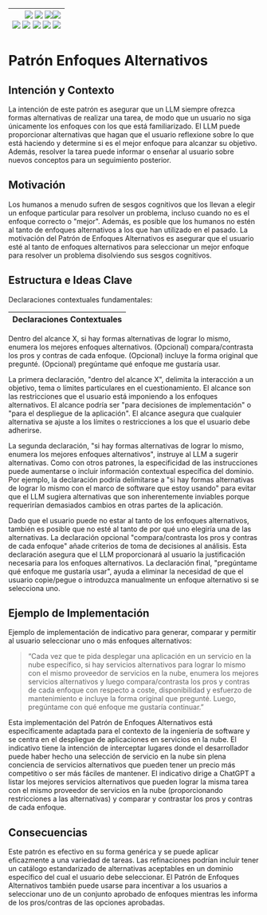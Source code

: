 <div align=right>

|[![](https://img.shields.io/badge/-Inicio-FFF?style=flat&logo=Emlakjet&logoColor=black)](/README.md) [![](https://img.shields.io/badge/-Introducción-FFF?style=flat&logo=abbrobotstudio&logoColor=black)](/documentos/intro.md) [![](https://img.shields.io/badge/-Panorámica-FFF?style=flat&logo=openstreetmap&logoColor=black)](/documentos/panoramica.md)[![](https://img.shields.io/badge/-Modelos_de_lenguaje-FFF?style=flat&logo=LiveChat&logoColor=black)](/documentos/LLMs.md)<br>  [![](https://img.shields.io/badge/-Prompts-FFF?style=flat&logo=Proton&logoColor=black)](/documentos/prompts/README.md) [![](https://img.shields.io/badge/-Ing,_de_prompts-FFF?style=flat&logo=googleearthengine&logoColor=black)](/documentos/ingenieriaDePrompts/README.md) [![](https://img.shields.io/badge/-Patrones-FFF?style=flat&logo=textpattern&logoColor=black)](/documentos/ingenieriaDePrompts/patrones/README.md) [![](https://img.shields.io/badge/8vP-FFF?style=flat&logo=v8&logoColor=black)](/documentos/prompts/mejoresPracticas/8virtudesDelPrompting.md) [![](https://img.shields.io/badge/-Casos_de_uso-FFF?style=flat&logo=gitbook&logoColor=black)](/documentos/casosDeUso/README.md)|
|-:|

</div>

# Patrón Enfoques Alternativos

## Intención y Contexto

La intención de este patrón es asegurar que un LLM siempre ofrezca formas alternativas de realizar una tarea, de modo que un usuario no siga únicamente los enfoques con los que está familiarizado. El LLM puede proporcionar alternativas que hagan que el usuario reflexione sobre lo que está haciendo y determine si es el mejor enfoque para alcanzar su objetivo. Además, resolver la tarea puede informar o enseñar al usuario sobre nuevos conceptos para un seguimiento posterior.

## Motivación

Los humanos a menudo sufren de sesgos cognitivos que los llevan a elegir un enfoque particular para resolver un problema, incluso cuando no es el enfoque correcto o "mejor". Además, es posible que los humanos no estén al tanto de enfoques alternativos a los que han utilizado en el pasado. La motivación del Patrón de Enfoques Alternativos es asegurar que el usuario esté al tanto de enfoques alternativos para seleccionar un mejor enfoque para resolver un problema disolviendo sus sesgos cognitivos.

## Estructura e Ideas Clave

Declaraciones contextuales fundamentales:

|Declaraciones Contextuales
|-|
Dentro del alcance X, si hay formas alternativas de lograr lo mismo, enumera los mejores enfoques alternativos.
(Opcional) compara/contrasta los pros y contras de cada enfoque.
(Opcional) incluye la forma original que pregunté.
(Opcional) pregúntame qué enfoque me gustaría usar.

La primera declaración, "dentro del alcance X", delimita la interacción a un objetivo, tema o límites particulares en el cuestionamiento. El alcance son las restricciones que el usuario está imponiendo a los enfoques alternativos. El alcance podría ser "para decisiones de implementación" o "para el despliegue de la aplicación". El alcance asegura que cualquier alternativa se ajuste a los límites o restricciones a los que el usuario debe adherirse.

La segunda declaración, "si hay formas alternativas de lograr lo mismo, enumera los mejores enfoques alternativos", instruye al LLM a sugerir alternativas. Como con otros patrones, la especificidad de las instrucciones puede aumentarse o incluir información contextual específica del dominio. Por ejemplo, la declaración podría delimitarse a "si hay formas alternativas de lograr lo mismo con el marco de software que estoy usando" para evitar que el LLM sugiera alternativas que son inherentemente inviables porque requerirían demasiados cambios en otras partes de la aplicación.

Dado que el usuario puede no estar al tanto de los enfoques alternativos, también es posible que no esté al tanto de por qué uno elegiría una de las alternativas. La declaración opcional "compara/contrasta los pros y contras de cada enfoque" añade criterios de toma de decisiones al análisis. Esta declaración asegura que el LLM proporcionará al usuario la justificación necesaria para los enfoques alternativos. La declaración final, "pregúntame qué enfoque me gustaría usar", ayuda a eliminar la necesidad de que el usuario copie/pegue o introduzca manualmente un enfoque alternativo si se selecciona uno.

## Ejemplo de Implementación

Ejemplo de implementación de indicativo para generar, comparar y permitir al usuario seleccionar uno o más enfoques alternativos:

> “Cada vez que te pida desplegar una aplicación en un servicio en la nube específico, si hay servicios alternativos para lograr lo mismo con el mismo proveedor de servicios en la nube, enumera los mejores servicios alternativos y luego compara/contrasta los pros y contras de cada enfoque con respecto a coste, disponibilidad y esfuerzo de mantenimiento e incluye la forma original que pregunté. Luego, pregúntame con qué enfoque me gustaría continuar.”

Esta implementación del Patrón de Enfoques Alternativos está específicamente adaptada para el contexto de la ingeniería de software y se centra en el despliegue de aplicaciones en servicios en la nube. El indicativo tiene la intención de interceptar lugares donde el desarrollador puede haber hecho una selección de servicio en la nube sin plena conciencia de servicios alternativos que pueden tener un precio más competitivo o ser más fáciles de mantener. El indicativo dirige a ChatGPT a listar los mejores servicios alternativos que pueden lograr la misma tarea con el mismo proveedor de servicios en la nube (proporcionando restricciones a las alternativas) y comparar y contrastar los pros y contras de cada enfoque.

## Consecuencias

Este patrón es efectivo en su forma genérica y se puede aplicar eficazmente a una variedad de tareas. Las refinaciones podrían incluir tener un catálogo estandarizado de alternativas aceptables en un dominio específico del cual el usuario debe seleccionar. El Patrón de Enfoques Alternativos también puede usarse para incentivar a los usuarios a seleccionar uno de un conjunto aprobado de enfoques mientras les informa de los pros/contras de las opciones aprobadas.
